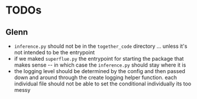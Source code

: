 # TODOs

## Glenn
- `inference.py` should not be in the `together_code` directory ... unless it's not intended to be the entrypoint
- if we maked `superflue.py` the entrypoint for starting the package that makes sense -- in which case the `inference.py` should stay where it is
- the logging level should be determined by the config and then passed down and around through the create logging helper function. each individual file should not be able to set the conditional individually its too messy